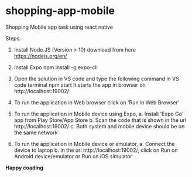 # shopping-app-mobile
Shopping Mobile app task using react native

Steps:
1. Install Node.JS (Version > 10)
    download from here https://nodejs.org/en/
    
2. Install Expo
    npm install -g expo-cli
    
3. Open the solution in VS code and type the following command in VS code terminal
    npm start
    It starts the app in browser on http://localhost:19002/
    
4. To run the application in Web browser click on 'Run in Web Browser'

5. To run the application in Mobile device using Expo, 
      a. Install 'Expo Go' app from Play Store/App Store 
      b. Scan the code that is shown in the url http://localhost:19002/
      c. Both system and mobile device should be on the same network
      
6. To run the application in Mobile device or emulator, 
      a. Connect the device to laptop
      b. In the url http://localhost:19002/, click on Run on Android device/emulator or Run on iOS simulator 


************Happy coading************
      
      
